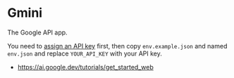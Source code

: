 # Gmini

The Google API app.

You need to [assign an API key](https://makersuite.google.com/app/apikey) first, then copy `env.example.json` and named `env.json` and replace `YOUR_API_KEY` with your API key.

* <https://ai.google.dev/tutorials/get_started_web>

<!-- git remote add origin git@github.com:iigmir/gmini-api-f2e.git -->